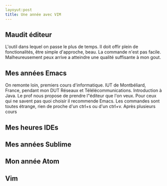```yaml
---
layoyut:post
title: Une année avec VIM
---
```


Maudit éditeur
-------------
L'outil dans lequel on passe le plus de temps. Il doit offir plein de fonctionalités, être simple d'approche, beau.
La commande n'est pas facile. Malheureusement peux arrive a atteindre une qualité suffisante à mon gout.

Mes années Emacs
------------------

On remonte loin, premiers cours d'informatique. IUT de Montbéliard, France, pendant mon DUT Réseaux et Télélécommunications.
Introduction à Java. Le prof nous propose de prendre l"éditeur que l'on veux.
Pour ceux qui ne savent pas quoi choisir il recommende Emacs.
Les commandes sont toutes étrange, rien de proche d'un ctrl+s ou d'un ctrl+v.
Après plusieurs cours

Mes heures IDEs
---------------

Mes années Sublime
--------------------

Mon année Atom
---------------

Vim
--------
